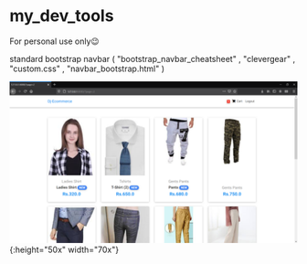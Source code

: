 # my_dev_tools
For personal use only😉

standard bootstrap navbar ( "bootstrap_navbar_cheatsheet" , "clevergear" , "custom.css" , "navbar_bootstrap.html"  )

![home](/dje_1.png){:height="50x" width="70x"}
